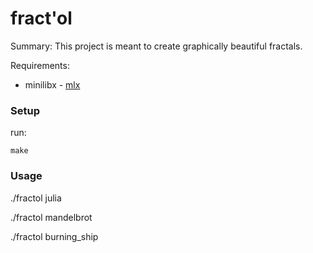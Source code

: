 # fract'ol
Summary: This project is meant to create graphically beautiful fractals.

Requirements:
  * minilibx - [mlx](https://github.com/Artygo8/minilibx_linux)
  
### Setup

run:

  `make`

### Usage
  ./fractol julia
  
  ./fractol mandelbrot

  ./fractol burning_ship
